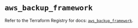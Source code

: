 # `aws_backup_framework`

Refer to the Terraform Registry for docs: [`aws_backup_framework`](https://registry.terraform.io/providers/hashicorp/aws/6.9.0/docs/resources/backup_framework).
